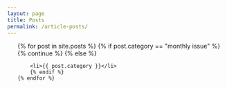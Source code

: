 ```yaml
---
layout: page
title: Posts
permalink: /article-posts/
---
```


<html>
<ul class="post-ul">
    {% for post in site.posts %}
        {% if post.category == "monthly issue" %}
          {% continue %}
        {% else %}

        <li>{{ post.category }}</li>
        {% endif %}
    {% endfor %}
</ul>
</html>